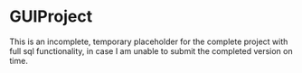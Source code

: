 # GUIProject

This is an incomplete, temporary placeholder for the complete project with full sql functionality, in case I am unable to submit the completed version on time. 

